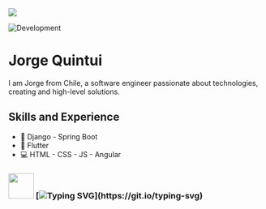 <img src="https://komarev.com/ghpvc/?username=x4leqxinn">

![Development]([https://i.pinimg.com/originals/4c/c6/fc/4cc6fc72d42ae5814c01a51b0a49ea5b.gif](https://i.pinimg.com/736x/92/d5/a0/92d5a0e7c75c20e39f548376ab832597.jpg))

# Jorge Quintui
I am Jorge from Chile, a software engineer passionate about technologies, creating and high-level solutions.

## Skills and Experience
* 🎯 Django - Spring Boot
* 📱 Flutter
* 💻 HTML - CSS - JS - Angular

### <img src="https://64.media.tumblr.com/6002f1f1f1db1e890ec03c2c30905992/a12760da3dfa7f62-77/s500x750/470f623335caea356cb88153baede2c028fe87e6.gifv" width="50"> [![Typing SVG](https://readme-typing-svg.demolab.com?font=Fira+Code&weight=300&duration=4000&pause=1200&color=F7F6F6D7&width=435&lines=No+matter+where+you+go;everyone's+connected.)](https://git.io/typing-svg)


<!-- ## Examples of Work<
<img src="" width="512" >
-->
